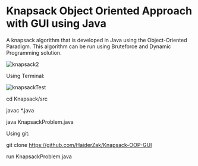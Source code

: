 # Knapsack Object Oriented Approach with GUI using Java
A knapsack algorithm that is developed in Java using the Object-Oriented Paradigm. This algorithm can be run using Bruteforce and Dynamic Programming solution.

![knapsack2](https://user-images.githubusercontent.com/37321974/111015557-5e37e380-8377-11eb-94ec-d4ba1d495f9e.PNG)

Using Terminal:

![knapsackTest](https://user-images.githubusercontent.com/37321974/111015474-eec1f400-8376-11eb-8bf8-e40c9acb54b0.PNG)

cd Knapsack/src

javac *.java

java KnapsackProblem.java

Using git:

git clone https://github.com/HaiderZak/Knapsack-OOP-GUI

run KnapsackProblem.java

